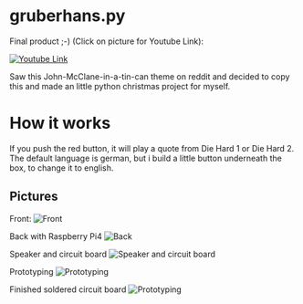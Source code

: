 # gruberhans.py

Final product ;-) (Click on picture for Youtube Link):    

[![Youtube Link](https://i9.ytimg.com/vi/mD7L4wmEnmU/mq3.jpg?sqp=CIqhhPAF&rs=AOn4CLAKNfx0Xu3YKDOb_2rSLSjGlCXdqA)](https://youtu.be/mD7L4wmEnmU)


Saw this John-McClane-in-a-tin-can theme on reddit and decided to copy this and made an little python christmas project for myself.

# How it works

If you push the red button, it will play a quote from Die Hard 1 or Die Hard 2. 
The default language is german, but i build a little button underneath the box, to change it to english.

## Pictures
Front:
![Front](https://i.imgur.com/7LEUSG6.jpg)

Back with Raspberry Pi4
![Back](https://i.imgur.com/gLqisrt.jpg)

Speaker and circuit board
![Speaker and circuit board](https://i.imgur.com/xeKeLO5.jpg)

Prototyping
![Prototyping](https://i.imgur.com/JuEToo7.jpg)

Finished soldered circuit board
![Prototyping](https://i.imgur.com/FMn0ufo.jpg)
